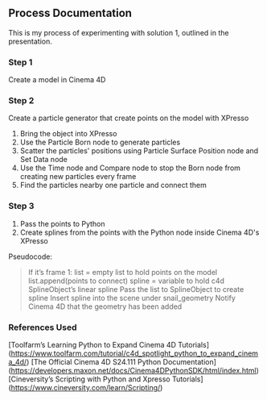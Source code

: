 ## Process Documentation

This is my process of experimenting with solution 1, outlined in the presentation. 

### Step 1

Create a model in Cinema 4D

### Step 2

Create a particle generator that create points on the model with XPresso

1. Bring the object into XPresso
2. Use the Particle Born node to generate particles
3. Scatter the particles' positions using Particle Surface Position node and Set Data node
4. Use the Time node and Compare node to stop the Born node from creating new particles every frame
4. Find the particles nearby one particle and connect them

### Step 3

1. Pass the points to Python
2. Create splines from the points with the Python node inside Cinema 4D's XPresso

Pseudocode:
>If it’s frame 1:
	list = empty list to hold points on the model
	list.append(points to connect)
	spline = variable to hold c4d SplineObject’s linear spline
	Pass the list to SplineObject to create spline
	Insert spline into the scene under snail_geometry
	Notify Cinema 4D that the geometry has been added


### References Used
[Toolfarm’s Learning Python to Expand Cinema 4D Tutorials]
(https://www.toolfarm.com/tutorial/c4d_spotlight_python_to_expand_cinema_4d/)
[The Official Cinema 4D S24.111 Python Documentation] 
(https://developers.maxon.net/docs/Cinema4DPythonSDK/html/index.html)
[Cineversity’s Scripting with Python and Xpresso Tutorials]
(https://www.cineversity.com/learn/Scripting/)
